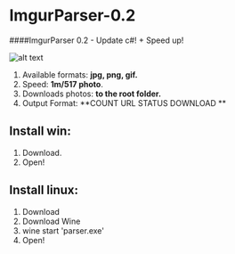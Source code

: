 # ImgurParser-0.2
####ImgurParser 0.2 - Update c#! + Speed up!

![alt text](https://i.imgur.com/N4wUNp3.png)
1. Available formats: **jpg, png, gif.**
2. Speed: **1m/517 photo**.
3. Downloads photos: **to the root folder.**
4. Output Format: **COUNT URL STATUS DOWNLOAD **
## Install win:
1. Download.
2. Open!
## Install linux:
1. Download
2. Download Wine
3. wine start 'parser.exe'
4. Open!

